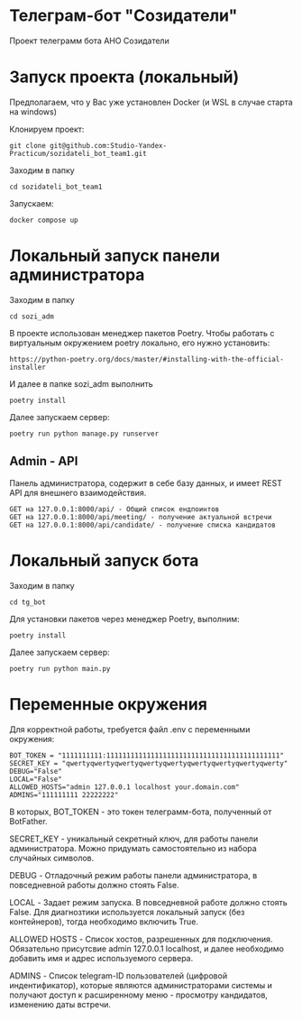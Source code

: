 # Телеграм-бот "Созидатели"

Проект телеграмм бота АНО Созидатели

# Запуск проекта (локальный)

Предполагаем, что у Вас уже установлен Docker (и WSL в случае старта на windows)


Клонируем проект:
```
git clone git@github.com:Studio-Yandex-Practicum/sozidateli_bot_team1.git
```

Заходим в папку
```
cd sozidateli_bot_team1
```

Запускаем:
```
docker compose up
```

# Локальный запуск панели администратора

Заходим в папку
```
cd sozi_adm
```

В проекте использован менеджер пакетов Poetry.
Чтобы работать с виртуальным окружением poetry локально, его нужно установить:
```
https://python-poetry.org/docs/master/#installing-with-the-official-installer
```
И далее в папке sozi_adm выполнить 

```
poetry install
```

Далее запускаем сервер:

```
poetry run python manage.py runserver
```

## Admin - API

Панель администратора, содержит в себе базу данных, и имеет REST API для внешнего взаимодействия.

```
GET на 127.0.0.1:8000/api/ - Общий список ендпоинтов
GET на 127.0.0.1:8000/api/meeting/ - получение актуальной встречи
GET на 127.0.0.1:8000/api/candidate/ - получение списка кандидатов
```

# Локальный запуск бота

Заходим в папку
```
cd tg_bot
```

Для установки пакетов через менеджер Poetry, выполним: 

```
poetry install
```

Далее запускаем сервер:

```
poetry run python main.py
```




# Переменные окружения

Для корректной работы, требуется файл .env с переменными окружения:
```
BOT_TOKEN = "1111111111:1111111111111111111111111111111111111111111"
SECRET_KEY = "qwertyqwertyqwertyqwertyqwertyqwertyqwertyqwertyqwerty"
DEBUG="False"
LOCAL="False"
ALLOWED_HOSTS="admin 127.0.0.1 localhost your.domain.com"
ADMINS="111111111 22222222"
```

В которых, BOT_TOKEN - это токен телеграмм-бота, полученный от BotFather.

SECRET_KEY - уникальный секретный ключ, для работы панели администратора. Можно придумать самостоятельно из набора случайных символов.

DEBUG - Отладочный режим работы панели администратора, в повседневной работы должно стоять False.

LOCAL - Задает режим запуска. В повседневной работе должно стоять False. Для диагнозтики используется локальный запуск (без контейнеров), тогда необходимо включить True.

ALLOWED HOSTS - Список хостов, разрешенных для подключения. Обязательно присутсвие admin 127.0.0.1 localhost, и далее необходимо добавить имя и адрес используемого сервера.

ADMINS - Список telegram-ID пользователей (цифровой индентификатор), которые являются администраторами системы и получают доступ к расширенному меню - просмотру кандидатов, изменению даты встречи.

